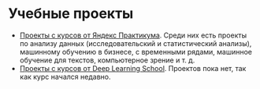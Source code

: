 # Учебные проекты
* [Проекты с курсов от Яндекс Практикума](https://github.com/a-s-molkov/edu_projects/tree/master/yandex_practicum). Среди них есть проекты по анализу данных (исследовательский и статистический анализы), машинному обучению в бизнесе, с временными рядами, машинное обучение для текстов, компьютерное зрение и т. д.
* [Проекты с курсов от Deep Learning School](https://github.com/a-s-molkov/edu_projects/tree/master/deep_learning_school). Проектов пока нет, так как курс начался недавно.
